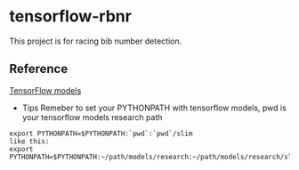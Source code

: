 # tensorflow-rbnr
This project is for racing bib number detection.

## Reference

[TensorFlow models](https://github.com/tensorflow/models/tree/master/research/object_detection)

* Tips
Remeber to set your PYTHONPATH with tensorflow models, pwd is your tensorflow models research path
````
export PYTHONPATH=$PYTHONPATH:`pwd`:`pwd`/slim 
like this: 
export PYTHONPATH=$PYTHONPATH:~/path/models/research:~/path/models/research/slim
````
